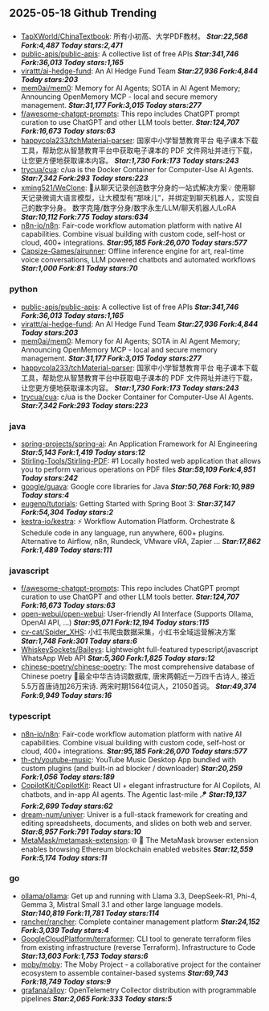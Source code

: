 ## 2025-05-18 Github Trending

### 
* [TapXWorld/ChinaTextbook](https://github.com/TapXWorld/ChinaTextbook): 所有小初高、大学PDF教材。 ***Star:22,568 Fork:4,487 Today stars:2,471***
* [public-apis/public-apis](https://github.com/public-apis/public-apis): A collective list of free APIs ***Star:341,746 Fork:36,013 Today stars:1,165***
* [virattt/ai-hedge-fund](https://github.com/virattt/ai-hedge-fund): An AI Hedge Fund Team ***Star:27,936 Fork:4,844 Today stars:203***
* [mem0ai/mem0](https://github.com/mem0ai/mem0): Memory for AI Agents; SOTA in AI Agent Memory; Announcing OpenMemory MCP - local and secure memory management. ***Star:31,177 Fork:3,015 Today stars:277***
* [f/awesome-chatgpt-prompts](https://github.com/f/awesome-chatgpt-prompts): This repo includes ChatGPT prompt curation to use ChatGPT and other LLM tools better. ***Star:124,707 Fork:16,673 Today stars:63***
* [happycola233/tchMaterial-parser](https://github.com/happycola233/tchMaterial-parser): 国家中小学智慧教育平台 电子课本下载工具，帮助您从智慧教育平台中获取电子课本的 PDF 文件网址并进行下载，让您更方便地获取课本内容。 ***Star:1,730 Fork:173 Today stars:243***
* [trycua/cua](https://github.com/trycua/cua): c/ua is the Docker Container for Computer-Use AI Agents. ***Star:7,342 Fork:293 Today stars:223***
* [xming521/WeClone](https://github.com/xming521/WeClone): 🚀从聊天记录创造数字分身的一站式解决方案💡 使用聊天记录微调大语言模型，让大模型有“那味儿”，并绑定到聊天机器人，实现自己的数字分身。 数字克隆/数字分身/数字永生/LLM/聊天机器人/LoRA ***Star:10,112 Fork:775 Today stars:634***
* [n8n-io/n8n](https://github.com/n8n-io/n8n): Fair-code workflow automation platform with native AI capabilities. Combine visual building with custom code, self-host or cloud, 400+ integrations. ***Star:95,185 Fork:26,070 Today stars:577***
* [Capsize-Games/airunner](https://github.com/Capsize-Games/airunner): Offline inference engine for art, real-time voice conversations, LLM powered chatbots and automated workflows ***Star:1,000 Fork:81 Today stars:70***

### python
* [public-apis/public-apis](https://github.com/public-apis/public-apis): A collective list of free APIs ***Star:341,746 Fork:36,013 Today stars:1,165***
* [virattt/ai-hedge-fund](https://github.com/virattt/ai-hedge-fund): An AI Hedge Fund Team ***Star:27,936 Fork:4,844 Today stars:203***
* [mem0ai/mem0](https://github.com/mem0ai/mem0): Memory for AI Agents; SOTA in AI Agent Memory; Announcing OpenMemory MCP - local and secure memory management. ***Star:31,177 Fork:3,015 Today stars:277***
* [happycola233/tchMaterial-parser](https://github.com/happycola233/tchMaterial-parser): 国家中小学智慧教育平台 电子课本下载工具，帮助您从智慧教育平台中获取电子课本的 PDF 文件网址并进行下载，让您更方便地获取课本内容。 ***Star:1,730 Fork:173 Today stars:243***
* [trycua/cua](https://github.com/trycua/cua): c/ua is the Docker Container for Computer-Use AI Agents. ***Star:7,342 Fork:293 Today stars:223***

### java
* [spring-projects/spring-ai](https://github.com/spring-projects/spring-ai): An Application Framework for AI Engineering ***Star:5,143 Fork:1,419 Today stars:12***
* [Stirling-Tools/Stirling-PDF](https://github.com/Stirling-Tools/Stirling-PDF): #1 Locally hosted web application that allows you to perform various operations on PDF files ***Star:59,109 Fork:4,951 Today stars:242***
* [google/guava](https://github.com/google/guava): Google core libraries for Java ***Star:50,768 Fork:10,989 Today stars:4***
* [eugenp/tutorials](https://github.com/eugenp/tutorials): Getting Started with Spring Boot 3: ***Star:37,147 Fork:54,304 Today stars:2***
* [kestra-io/kestra](https://github.com/kestra-io/kestra): ⚡ Workflow Automation Platform. Orchestrate & Schedule code in any language, run anywhere, 600+ plugins. Alternative to Airflow, n8n, Rundeck, VMware vRA, Zapier ... ***Star:17,862 Fork:1,489 Today stars:111***

### javascript
* [f/awesome-chatgpt-prompts](https://github.com/f/awesome-chatgpt-prompts): This repo includes ChatGPT prompt curation to use ChatGPT and other LLM tools better. ***Star:124,707 Fork:16,673 Today stars:63***
* [open-webui/open-webui](https://github.com/open-webui/open-webui): User-friendly AI Interface (Supports Ollama, OpenAI API, ...) ***Star:95,071 Fork:12,194 Today stars:115***
* [cv-cat/Spider_XHS](https://github.com/cv-cat/Spider_XHS): 小红书爬虫数据采集，小红书全域运营解决方案 ***Star:1,748 Fork:301 Today stars:6***
* [WhiskeySockets/Baileys](https://github.com/WhiskeySockets/Baileys): Lightweight full-featured typescript/javascript WhatsApp Web API ***Star:5,360 Fork:1,825 Today stars:12***
* [chinese-poetry/chinese-poetry](https://github.com/chinese-poetry/chinese-poetry): The most comprehensive database of Chinese poetry 🧶最全中华古诗词数据库, 唐宋两朝近一万四千古诗人, 接近5.5万首唐诗加26万宋诗. 两宋时期1564位词人，21050首词。 ***Star:49,374 Fork:9,949 Today stars:16***

### typescript
* [n8n-io/n8n](https://github.com/n8n-io/n8n): Fair-code workflow automation platform with native AI capabilities. Combine visual building with custom code, self-host or cloud, 400+ integrations. ***Star:95,185 Fork:26,070 Today stars:577***
* [th-ch/youtube-music](https://github.com/th-ch/youtube-music): YouTube Music Desktop App bundled with custom plugins (and built-in ad blocker / downloader) ***Star:20,259 Fork:1,056 Today stars:189***
* [CopilotKit/CopilotKit](https://github.com/CopilotKit/CopilotKit): React UI + elegant infrastructure for AI Copilots, AI chatbots, and in-app AI agents. The Agentic last-mile 🪁 ***Star:19,137 Fork:2,699 Today stars:62***
* [dream-num/univer](https://github.com/dream-num/univer): Univer is a full-stack framework for creating and editing spreadsheets, documents, and slides on both web and server. ***Star:8,957 Fork:791 Today stars:10***
* [MetaMask/metamask-extension](https://github.com/MetaMask/metamask-extension): 🌐 🔌 The MetaMask browser extension enables browsing Ethereum blockchain enabled websites ***Star:12,559 Fork:5,174 Today stars:11***

### go
* [ollama/ollama](https://github.com/ollama/ollama): Get up and running with Llama 3.3, DeepSeek-R1, Phi-4, Gemma 3, Mistral Small 3.1 and other large language models. ***Star:140,819 Fork:11,781 Today stars:114***
* [rancher/rancher](https://github.com/rancher/rancher): Complete container management platform ***Star:24,152 Fork:3,039 Today stars:4***
* [GoogleCloudPlatform/terraformer](https://github.com/GoogleCloudPlatform/terraformer): CLI tool to generate terraform files from existing infrastructure (reverse Terraform). Infrastructure to Code ***Star:13,603 Fork:1,753 Today stars:6***
* [moby/moby](https://github.com/moby/moby): The Moby Project - a collaborative project for the container ecosystem to assemble container-based systems ***Star:69,743 Fork:18,749 Today stars:9***
* [grafana/alloy](https://github.com/grafana/alloy): OpenTelemetry Collector distribution with programmable pipelines ***Star:2,065 Fork:333 Today stars:5***
